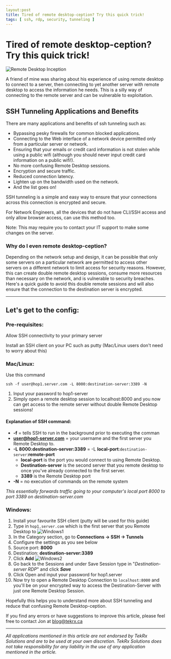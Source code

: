 ```yaml
---
layout:post
title: Tired of remote desktop-ception? Try this quick trick!
tags: [ ssh, rdp, security, tunneling ]
---
```


# Tired of remote desktop-ception? Try this quick trick!

![Remote Desktop Inception](https://raw.githubusercontent.com/TekRx/tekrx.github.io/master/assets/tunnel0.png)

A friend of mine was sharing about his experience of using remote desktop to connect to a server, then connecting to yet another server with remote desktop to access the information he needs. This is a silly way of connecting to the remote server and can be vulnerable to exploitation.

## SSH Tunneling Applications and Benefits

There are many applications and benefits of ssh tunneling such as:

- Bypassing pesky firewalls for common blocked applications.
- Connecting to the Web interface of a network device permitted only from a particular server or network.
- Ensuring that your emails or credit card information is not stolen while using a public wifi (although you should never input credit card information on a public wifi!).
- No more confusing Remote Desktop sessions.
- Encryption and secure traffic.
- Reduced connection latency.
- Lighten up on the bandwidth used on the network.
- And the list goes on!

SSH tunneling is a simple and easy way to ensure that your connections across this connection is encrypted and secure.

For Network Engineers, all the devices that do not have CLI/SSH access and only allow browser access, can use this method too. 

Note: This may require you to contact your IT support to make some changes on the server.

### Why do I even remote desktop-ception?
Depending on the network setup and design, it can be possible that only some servers on a particular network are permitted to access other servers on a different network to limit access for security reasons. However, this can create double remote desktop sessions, consume more resources than necessary on the network, and is vulnerable to security breaches. Here's a quick guide to avoid this double remote sessions and will also ensure that the connection to the destination server is encrypted.

---

## Let's get to the config:
### Pre-requisites:
Allow SSH connectivity to your primary server

Install an SSH client on your PC such as putty (Mac/Linux users don't need to worry about this)

### Mac/Linux:

Use this command

`ssh -f user@hop1.server.com -L 8000:destination-server:3389 -N`

1. Input your password to hop1-server
2. Simply open a remote desktop session to localhost:8000 and you now can get access to the remote server without double Remote Desktop sessions!


#### Explanation of SSH command:

- **-f** = tells SSH to run in the background prior to executing the comman
- **user@hop1-server.com** = your username and the first server you Remote Desktop to.
- **-L 8000:destination-server:3389** = -L **local-port**:`destination-server`:**remote-port**
  - **local-port** is the port you would connect to using Remote Desktop.
  - **Destination-server** is the second server that you remote desktop to once you've already connected to the first server.
  - **3389** is the Remote Desktop port
- **-N** = no execution of commands on the remote system

_This essentially forwards traffic going to your computer's local port 8000 to port 3389 on destination-server.com_


### Windows:
1. Install your favourite SSH client (putty will be used for this guide)
2. Type in ```hop1.server.com``` which is the first server that you Remote Desktop to
![Windows1](https://raw.githubusercontent.com/TekRx/tekrx.github.io/master/assets/tunnel1.png)
3. In the Category section, go to **Connections -> SSH -> Tunnels**
4. Configure the settings as you see below 
  1. Source port: **8000**
  2. Destination: **destination-server:3389**
  3. Click **Add**
![Windows2](https://raw.githubusercontent.com/TekRx/tekrx.github.io/master/assets/tunnel2.png)
5. Go back to the Sessions and under Save Session type in "_Destination-server RDP_" and click **_Save_**
6. Click Open and input your password for hop1.server
7. Now try to open a Remote Desktop Connection to ```localhost:8000``` and you'll be on your encrypted way to access the Destination-Server with just one Remote Desktop Session.

Hopefully this helps you to understand more about SSH tunneling and reduce that confusing Remote Desktop-ception. 



If you find any errors or have suggestions to improve this article, please feel free to contact Jon at blog@tekrx.ca

---

_All applications mentioned in this article are not endorsed by TekRx Solutions and are to be used at your own discretion. TekRx Solutions does not take responsibility for any liability in the use of any application mentioned in the article._
